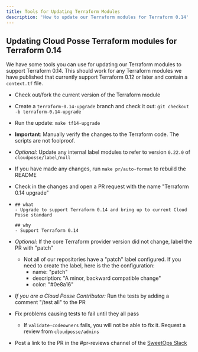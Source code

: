```yaml
---
title: Tools for Updating Terraform Modules
description: 'How to update our Terraform modules for Terraform 0.14'
---
```


## Updating Cloud Posse Terraform modules for Terraform 0.14


We have some tools you can use for updating our Terraform modules to support Terraform 0.14. This should work for any Terraform modules we have published that currently support Terraform 0.12 or later and contain a `context.tf` file. 

- Check out/fork the current version of the Terraform module

- Create a `terraform-0.14-upgrade` branch and check it out: `git checkout -b terraform-0.14-upgrade`

- Run the update: `make tf14-upgrade`

- **Important**: Manually verify the changes to the Terraform code. The scripts are not foolproof. 

- *Optional:* Update any internal label modules to refer to version `0.22.0` of `cloudposse/label/null`

- If you have made any changes, run `make pr/auto-format` to rebuild the README

- Check in the changes and open a PR request with the name "Terraform 0.14 upgrade"

- ```
  ## what
  - Upgrade to support Terraform 0.14 and bring up to current Cloud Posse standard
  
  ## why
  - Support Terraform 0.14
  ```

- *Optional:* If the core Terraform provider version did not change, label the PR with "patch"

  - Not all of our repositories have a "patch" label configured. If you need to create the label, here is the the configuration:
    - name: "patch"
    - description: "A minor, backward compatible change"
    - color: "#0e8a16"

- *If you are a Cloud Posse Contributor:* Run the tests by adding a comment "/test all" to the PR

- Fix problems causing tests to fail until they all pass

  - If `validate-codeowners` fails, you will not be able to fix it. Request a review from `cloudposse/admins`

- Post a link to the PR in the #pr-reviews channel of the [SweetOps Slack](https://slack.cloudposse.com/)

